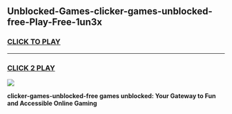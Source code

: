
## Unblocked-Games-clicker-games-unblocked-free-Play-Free-1un3x
<h3>
<a href="https://premium76.site?title=clicker-games-unblocked-free&ref=22A">CLICK TO PLAY</a></h3>
<hr>

<h3>
<a href="https://premium76.site?title=clicker-games-unblocked-free&ref=22A">CLICK 2 PLAY</a>
  
</h3>

<a href="https://premium76.site?title=clicker-games-unblocked-free&ref=22A"><img src="https://clearcache.store/games.png"></a>


**clicker-games-unblocked-free games unblocked: Your Gateway to Fun and Accessible Online Gaming**
